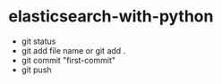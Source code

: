 # elasticsearch-with-python
-  git status
-  git add file name or git add .
-  git commit "first-commit"
-  git push